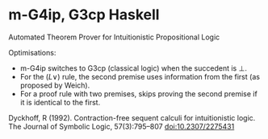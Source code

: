 # m-G4ip, G3cp Haskell

Automated Theorem Prover for Intuitionistic Propositional Logic

Optimisations:
- m-G4ip switches to G3cp (classical logic) when the succedent is $\bot$.
- For the ($L\lor$) rule, the second premise uses information from the first (as proposed by Weich).
- For a proof rule with two premises, skips proving the second premise if it is identical to the first.

Dyckhoff, R (1992). Contraction-free sequent calculi for intuitionistic logic. The Journal of Symbolic Logic, 57(3):795–807 [doi:10.2307/2275431](https://doi.org/10.2307/2275431)

